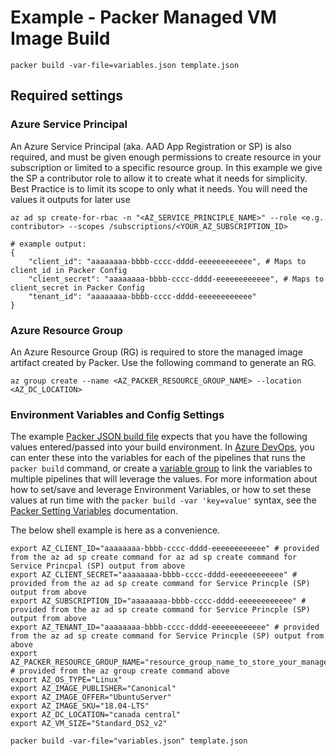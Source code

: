 # Example - Packer Managed VM Image Build

```packer build -var-file=variables.json template.json```

## Required settings

### Azure Service Principal

An Azure Service Principal (aka. AAD App Registration or SP) is also required, and must be given enough permissions to create resource in your subscription or limited to a specific resource group.  In this example we give the SP a contributor role to allow it to create what it needs for simplicity.  Best Practice is to limit its scope to only what it needs.  You will need the values it outputs for later use

```shell
az ad sp create-for-rbac -n "<AZ_SERVICE_PRINCIPLE_NAME>" --role <e.g. contributor> --scopes /subscriptions/<YOUR_AZ_SUBSCRIPTION_ID>

# example output:
{
    "client_id": "aaaaaaaa-bbbb-cccc-dddd-eeeeeeeeeeee", # Maps to client_id in Packer Config
    "client_secret": "aaaaaaaa-bbbb-cccc-dddd-eeeeeeeeeeee", # Maps to client_secret in Packer Config
    "tenant_id": "aaaaaaaa-bbbb-cccc-dddd-eeeeeeeeeeee"
}
```

### Azure Resource Group

An Azure Resource Group (RG) is required to store the managed image artifact created by Packer.  Use the following command to generate an RG.

```
az group create --name <AZ_PACKER_RESOURCE_GROUP_NAME> --location <AZ_DC_LOCATION>
```

### Environment Variables and Config Settings

The example [Packer JSON build file](base_image.json) expects that you have the following values entered/passed into your build environment.  In [Azure DevOps](https://dev.azure.com), you can enter these into the variables for each of the pipelines that runs the ```packer build``` command, or create a [variable group](https://docs.microsoft.com/en-us/azure/devops/pipelines/library/variable-groups?view=azure-devops&tabs=yaml) to link the variables to multiple pipelines that will leverage the values.  For more information about how to set/save and leverage Environment Variables, or how to set these values at run time with the ```packer build -var 'key=value'``` syntax, see the [Packer Setting Variables](https://www.packer.io/docs/templates/user-variables.html#setting-variables) documentation.

The below shell example is here as a convenience.

```shell
export AZ_CLIENT_ID="aaaaaaaa-bbbb-cccc-dddd-eeeeeeeeeeee" # provided from the az ad sp create command for az ad sp create command for Service Princpal (SP) output from above
export AZ_CLIENT_SECRET="aaaaaaaa-bbbb-cccc-dddd-eeeeeeeeeeee" # provided from the az ad sp create command for Service Princple (SP) output from above
export AZ_SUBSCRIPTION_ID="aaaaaaaa-bbbb-cccc-dddd-eeeeeeeeeeee" # provided from the az ad sp create command for Service Princple (SP) output from above
export AZ_TENANT_ID="aaaaaaaa-bbbb-cccc-dddd-eeeeeeeeeeee" # provided from the az ad sp create command for Service Princple (SP) output from above
export AZ_PACKER_RESOURCE_GROUP_NAME="resource_group_name_to_store_your_managed_image" # provided from the az group create command above
export AZ_OS_TYPE="Linux"
export AZ_IMAGE_PUBLISHER="Canonical"
export AZ_IMAGE_OFFER="UbuntuServer"
export AZ_IMAGE_SKU="18.04-LTS"
export AZ_DC_LOCATION="canada central"
export AZ_VM_SIZE="Standard_DS2_v2"
```

```
packer build -var-file="variables.json" template.json
```